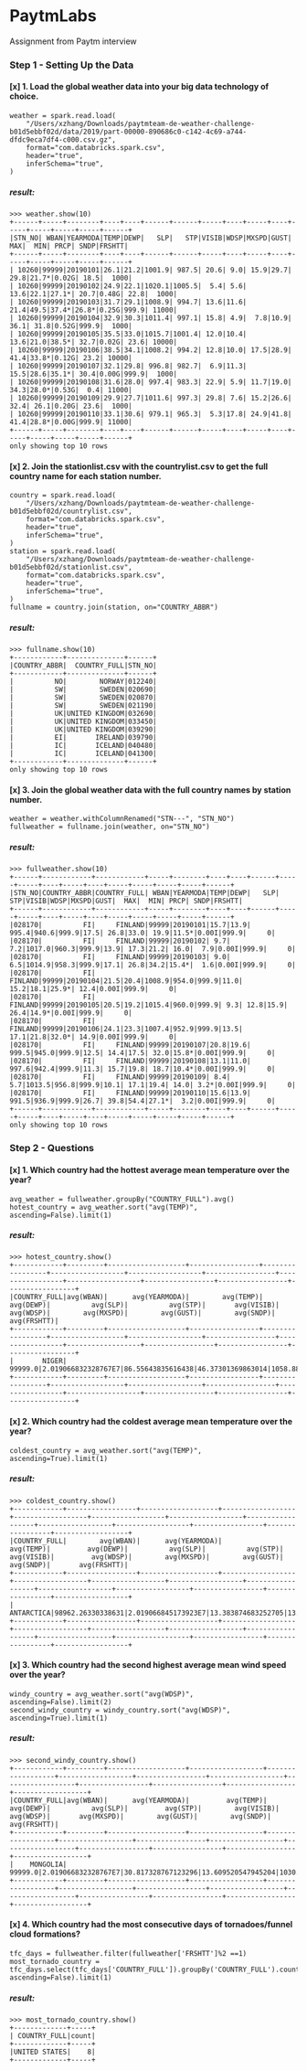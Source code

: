# PaytmLabs
Assignment from Paytm interview

### Step 1 - Setting Up the Data
#### [x] 1. Load the global weather data into your big data technology of choice.
```
weather = spark.read.load(
    "/Users/xzhang/Downloads/paytmteam-de-weather-challenge-b01d5ebbf02d/data/2019/part-00000-890686c0-c142-4c69-a744-dfdc9eca7df4-c000.csv.gz",
    format="com.databricks.spark.csv",
    header="true",
    inferSchema="true",
)
```
##### result:
```
>>> weather.show(10)
+------+-----+--------+----+----+------+------+-----+----+-----+----+-----+-----+-----+-----+------+
|STN_NO| WBAN|YEARMODA|TEMP|DEWP|   SLP|   STP|VISIB|WDSP|MXSPD|GUST|  MAX|  MIN| PRCP| SNDP|FRSHTT|
+------+-----+--------+----+----+------+------+-----+----+-----+----+-----+-----+-----+-----+------+
| 10260|99999|20190101|26.1|21.2|1001.9| 987.5| 20.6| 9.0| 15.9|29.7| 29.8|21.7*|0.02G| 18.5|  1000|
| 10260|99999|20190102|24.9|22.1|1020.1|1005.5|  5.4| 5.6| 13.6|22.1|27.1*| 20.7|0.48G| 22.8|  1000|
| 10260|99999|20190103|31.7|29.1|1008.9| 994.7| 13.6|11.6| 21.4|49.5|37.4*|26.8*|0.25G|999.9| 11000|
| 10260|99999|20190104|32.9|30.3|1011.4| 997.1| 15.8| 4.9|  7.8|10.9| 36.1| 31.8|0.52G|999.9|  1000|
| 10260|99999|20190105|35.5|33.0|1015.7|1001.4| 12.0|10.4| 13.6|21.0|38.5*| 32.7|0.02G| 23.6| 10000|
| 10260|99999|20190106|38.5|34.1|1008.2| 994.2| 12.8|10.0| 17.5|28.9| 41.4|33.8*|0.12G| 23.2| 10000|
| 10260|99999|20190107|32.1|29.8| 996.8| 982.7|  6.9|11.3| 15.5|28.6|35.1*| 30.4|0.00G|999.9|  1000|
| 10260|99999|20190108|31.6|28.0| 997.4| 983.3| 22.9| 5.9| 11.7|19.0| 34.3|28.0*|0.53G|  0.4| 11000|
| 10260|99999|20190109|29.9|27.7|1011.6| 997.3| 29.8| 7.6| 15.2|26.6| 32.4| 26.1|0.20G| 23.6|  1000|
| 10260|99999|20190110|33.1|30.6| 979.1| 965.3|  5.3|17.8| 24.9|41.8| 41.4|28.8*|0.00G|999.9| 11000|
+------+-----+--------+----+----+------+------+-----+----+-----+----+-----+-----+-----+-----+------+
only showing top 10 rows
```

#### [x] 2. Join the stationlist.csv with the countrylist.csv to get the full country name for each station number.
```
country = spark.read.load(
    "/Users/xzhang/Downloads/paytmteam-de-weather-challenge-b01d5ebbf02d/countrylist.csv",
    format="com.databricks.spark.csv",
    header="true",
    inferSchema="true",
)
station = spark.read.load(
    "/Users/xzhang/Downloads/paytmteam-de-weather-challenge-b01d5ebbf02d/stationlist.csv",
    format="com.databricks.spark.csv",
    header="true",
    inferSchema="true",
)
fullname = country.join(station, on="COUNTRY_ABBR")
```
##### result:
```
>>> fullname.show(10)
+------------+--------------+------+
|COUNTRY_ABBR|  COUNTRY_FULL|STN_NO|
+------------+--------------+------+
|          NO|        NORWAY|012240|
|          SW|        SWEDEN|020690|
|          SW|        SWEDEN|020870|
|          SW|        SWEDEN|021190|
|          UK|UNITED KINGDOM|032690|
|          UK|UNITED KINGDOM|033450|
|          UK|UNITED KINGDOM|039290|
|          EI|       IRELAND|039790|
|          IC|       ICELAND|040480|
|          IC|       ICELAND|041300|
+------------+--------------+------+
only showing top 10 rows
```

#### [x] 3. Join the global weather data with the full country names by station number.
```
weather = weather.withColumnRenamed("STN---", "STN_NO")
fullweather = fullname.join(weather, on="STN_NO")
```
##### result:
```
>>> fullweather.show(10)
+------+------------+------------+-----+--------+----+----+------+-----+-----+----+-----+----+-----+-----+-----+-----+------+
|STN_NO|COUNTRY_ABBR|COUNTRY_FULL| WBAN|YEARMODA|TEMP|DEWP|   SLP|  STP|VISIB|WDSP|MXSPD|GUST|  MAX|  MIN| PRCP| SNDP|FRSHTT|
+------+------------+------------+-----+--------+----+----+------+-----+-----+----+-----+----+-----+-----+-----+-----+------+
|028170|          FI|     FINLAND|99999|20190101|15.7|13.9| 995.4|940.6|999.9|17.5| 26.8|33.0| 19.9|11.5*|0.00I|999.9|     0|
|028170|          FI|     FINLAND|99999|20190102| 9.7| 7.2|1017.0|960.3|999.9|13.9| 17.3|21.2| 16.0|  7.9|0.00I|999.9|     0|
|028170|          FI|     FINLAND|99999|20190103| 9.0| 6.5|1014.9|958.3|999.9|17.1| 26.8|34.2|15.4*|  1.6|0.00I|999.9|     0|
|028170|          FI|     FINLAND|99999|20190104|21.5|20.4|1008.9|954.0|999.9|11.0| 15.2|18.1|25.9*| 12.4|0.00I|999.9|     0|
|028170|          FI|     FINLAND|99999|20190105|20.5|19.2|1015.4|960.0|999.9| 9.3| 12.8|15.9| 26.4|14.9*|0.00I|999.9|     0|
|028170|          FI|     FINLAND|99999|20190106|24.1|23.3|1007.4|952.9|999.9|13.5| 17.1|21.8|32.0*| 14.9|0.00I|999.9|     0|
|028170|          FI|     FINLAND|99999|20190107|20.8|19.6| 999.5|945.0|999.9|12.5| 14.4|17.5| 32.0|15.8*|0.00I|999.9|     0|
|028170|          FI|     FINLAND|99999|20190108|13.1|11.0| 997.6|942.4|999.9|11.3| 15.7|19.8| 18.7|10.4*|0.00I|999.9|     0|
|028170|          FI|     FINLAND|99999|20190109| 8.4| 5.7|1013.5|956.8|999.9|10.1| 17.1|19.4| 14.0| 3.2*|0.00I|999.9|     0|
|028170|          FI|     FINLAND|99999|20190110|15.6|13.9| 991.5|936.9|999.9|26.7| 39.8|54.4|27.1*|  3.2|0.00I|999.9|     0|
+------+------------+------------+-----+--------+----+----+------+-----+-----+----+-----+----+-----+-----+-----+-----+------+
only showing top 10 rows
```
### Step 2 - Questions
#### [x] 1. Which country had the hottest average mean temperature over the year?
```
avg_weather = fullweather.groupBy("COUNTRY_FULL").avg()
hotest_country = avg_weather.sort("avg(TEMP)", ascending=False).limit(1)
```
##### result:
```
>>> hotest_country.show()
+------------+---------+-------------------+-----------------+-----------------+------------------+------------------+-----------------+-----------------+------------------+-----------------+-----------------+-----------------+
|COUNTRY_FULL|avg(WBAN)|      avg(YEARMODA)|        avg(TEMP)|        avg(DEWP)|          avg(SLP)|          avg(STP)|       avg(VISIB)|        avg(WDSP)|        avg(MXSPD)|        avg(GUST)|        avg(SNDP)|      avg(FRSHTT)|
+------------+---------+-------------------+-----------------+-----------------+------------------+------------------+-----------------+-----------------+------------------+-----------------+-----------------+-----------------+
|       NIGER|  99999.0|2.019066832328767E7|86.55643835616438|46.37301369863014|1058.8828767123289|1012.7310958904112|6.757808219178072|8.014657534246572|13.574931506849321|999.9000000000036|999.9000000000036|960.5342465753424|
+------------+---------+-------------------+-----------------+-----------------+------------------+------------------+-----------------+-----------------+------------------+-----------------+-----------------+-----------------+
```

#### [x] 2. Which country had the coldest average mean temperature over the year?
```coldest_country = avg_weather.sort("avg(TEMP)", ascending=True).limit(1)```
##### result:
```
>>> coldest_country.show()
+------------+-----------------+-------------------+------------------+------------------+------------------+------------------+------------------+------------------+------------------+-----------------+-----------------+------------------+
|COUNTRY_FULL|        avg(WBAN)|      avg(YEARMODA)|         avg(TEMP)|         avg(DEWP)|          avg(SLP)|          avg(STP)|        avg(VISIB)|         avg(WDSP)|        avg(MXSPD)|        avg(GUST)|        avg(SNDP)|       avg(FRSHTT)|
+------------+-----------------+-------------------+------------------+------------------+------------------+------------------+------------------+------------------+------------------+-----------------+-----------------+------------------+
|  ANTARCTICA|98962.26330338631|2.019066845173923E7|13.383874683252705|13.268624740843117|1020.8533287261001|1031.9185210780925|254.87111264685637|15.248283805574749|23.692997005298327|827.4145818935749|779.7188896567623|13471.227827689472|
+------------+-----------------+-------------------+------------------+------------------+------------------+------------------+------------------+------------------+------------------+-----------------+-----------------+------------------+
```

#### [x] 3. Which country had the second highest average mean wind speed over the year?
```
windy_country = avg_weather.sort("avg(WDSP)", ascending=False).limit(2)
second_windy_country = windy_country.sort("avg(WDSP)", ascending=True).limit(1)
```
##### result:
```
>>> second_windy_country.show()
+------------+---------+-------------------+------------------+------------------+------------------+-----------------+------------------+------------------+-----------------+-----------------+-----------------+------------------+
|COUNTRY_FULL|avg(WBAN)|      avg(YEARMODA)|         avg(TEMP)|         avg(DEWP)|          avg(SLP)|         avg(STP)|        avg(VISIB)|         avg(WDSP)|       avg(MXSPD)|        avg(GUST)|        avg(SNDP)|       avg(FRSHTT)|
+------------+---------+-------------------+------------------+------------------+------------------+-----------------+------------------+------------------+-----------------+-----------------+-----------------+------------------+
|    MONGOLIA|  99999.0|2.019066832328767E7|30.817328767123296|13.609520547945204|1030.8568835616443|846.5146917808219|179.21780821917793|60.163150684931566|64.57414383561645|999.9000000000036|700.8110273972586|2904.9075342465753|
+------------+---------+-------------------+------------------+------------------+------------------+-----------------+------------------+------------------+-----------------+-----------------+-----------------+------------------+
```

#### [x] 4. Which country had the most consecutive days of tornadoes/funnel cloud formations?
```
tfc_days = fullweather.filter(fullweather['FRSHTT']%2 ==1)
most_tornado_country = tfc_days.select(tfc_days['COUNTRY_FULL']).groupBy('COUNTRY_FULL').count().sort('count', ascending=False).limit(1)
```
##### result:
```
>>> most_tornado_country.show()
+-------------+-----+
| COUNTRY_FULL|count|
+-------------+-----+
|UNITED STATES|    8|
+-------------+-----+
```
